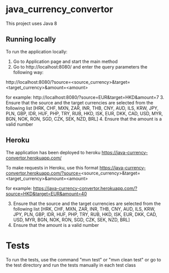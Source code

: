 # java_currency_convertor

This project uses Java 8

## Running locally
To run the application locally:
1. Go to Application page and start the main method
2. Go to http://localhost:8080/ and enter the query
 parameters the following way:
 
http://localhost:8080/?source=<source_currency>&target=<target_currency>&amount=<amount\>  

for example: http://localhost:8080/?source=EUR&target=HKD&amount=7
3. Ensure that the source and the target currencies are selected from the following list
[HRK, CHF, MXN, ZAR, INR, THB, CNY, AUD, ILS,
 KRW, JPY, PLN, GBP, IDR, HUF, PHP, TRY, RUB,
 HKD, ISK, EUR, DKK, CAD, USD, MYR, BGN, NOK,
  RON, SGD, CZK, SEK, NZD, BRL]
4. Ensure that the amount is a valid number








## Heroku


The application has been deployed to heroku
https://java-currency-convertor.herokuapp.com/

To make requests in Heroku, use this format
https://java-currency-convertor.herokuapp.com/?source=<source_currency>&target=<target_currency>&amount=<amount\> 

for example: https://java-currency-convertor.herokuapp.com/?source=HKD&target=EUR&amount=40

3. Ensure that the source and the target currencies are selected from the following list
[HRK, CHF, MXN, ZAR, INR, THB, CNY, AUD, ILS,
 KRW, JPY, PLN, GBP, IDR, HUF, PHP, TRY, RUB,
 HKD, ISK, EUR, DKK, CAD, USD, MYR, BGN, NOK,
  RON, SGD, CZK, SEK, NZD, BRL]
4. Ensure that the amount is a valid number



# Tests
To run the tests, use the command "mvn test" or "mvn clean test" or go to the test directory 
and run the tests manually in each test class
